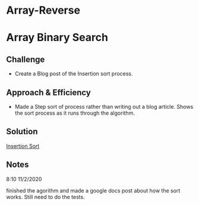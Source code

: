 # Array-Reverse
# Array Binary Search
<!-- Short summary or background information -->

## Challenge
<!-- Description of the challenge -->
- Create a Blog post of the Insertion sort process.

## Approach & Efficiency
<!-- What approach did you take? Why? What is the Big O space/time for this approach? -->
- Made a Step sort of process rather than writing out a blog article. Shows the sort process as it runs through the algorithm.



## Solution
<!-- Embedded whiteboard image -->


[Insertion Sort](https://docs.google.com/document/d/1pPe-wZsx7CJ6_03cpd06aGEw_Z37YDjnCd6bzVHzKv8/edit?usp=sharing)

## Notes

8:10 11/2/2020

finished the agorithm and made a google docs post about how the sort works. Still need to do the tests.

